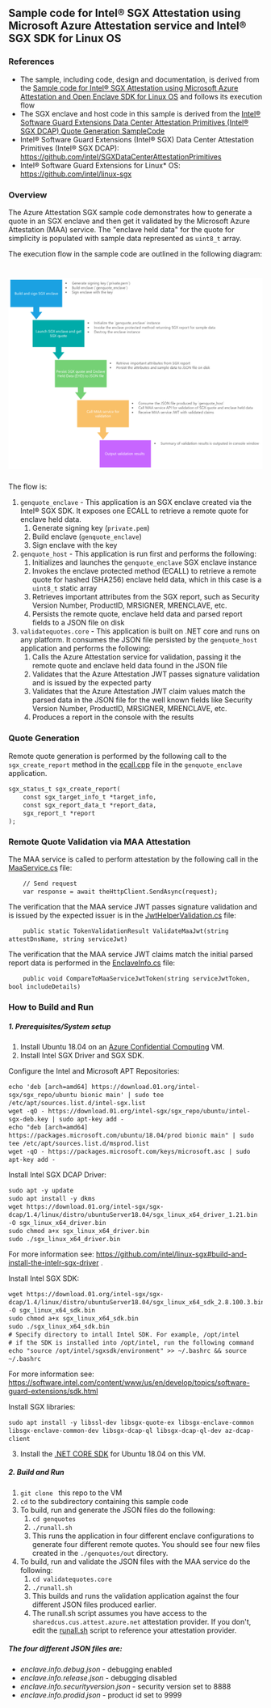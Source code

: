 ## Sample code for Intel® SGX Attestation using Microsoft Azure Attestation service and Intel® SGX SDK for Linux OS

### References
* The sample, including code, design and documentation, is derived from the [Sample code for Intel® SGX Attestation using Microsoft Azure Attestation and Open Enclave SDK for Linux OS](https://github.com/Azure-Samples/microsoft-azure-attestation/tree/master/sgx.attest.sample) and follows its execution flow
* The SGX enclave and host code in this sample is derived from the [Intel® Software Guard Extensions Data Center Attestation Primitives (Intel® SGX DCAP) Quote Generation SampleCode](https://github.com/intel/SGXDataCenterAttestationPrimitives/tree/master/SampleCode/QuoteGenerationSample)
* Intel® Software Guard Extensions (Intel® SGX) Data Center Attestation Primitives (Intel® SGX DCAP): https://github.com/intel/SGXDataCenterAttestationPrimitives
* Intel® Software Guard Extensions for Linux* OS: https://github.com/intel/linux-sgx

### Overview

The Azure Attestation SGX sample code demonstrates how to generate a quote in an SGX enclave and then get it validated by the Microsoft Azure Attestation (MAA) service. The "enclave held data" for the quote for simplicity is populated with sample data represented as `uint8_t` array.

The execution flow in the sample code are outlined in the following diagram:

![Microsoft Azure Attestation SGX Attestation Overview Diagram](./docs/sample.flow.png)
=======

The flow is:
1. ```genquote_enclave``` - This application is an SGX enclave created via the Intel® SGX SDK. It exposes one ECALL to retrieve a remote quote for enclave held data.
    1. Generate signing key (`private.pem`)
    1. Build enclave (`genquote_enclave`)
    1. Sign enclave with the key
1. ```genquote_host``` - This application is run first and performs the following:
    1. Initializes and launches the `genquote_enclave` SGX enclave instance
    1. Invokes the enclave protected method (ECALL) to retrieve a remote quote for hashed (SHA256) enclave held data, which in this case is a `uint8_t` static array
    1. Retrieves important attributes from the SGX report, such as Security Version Number, ProductID, MRSIGNER, MRENCLAVE, etc.
    1. Persists the remote quote, enclave held data and parsed report fields to a JSON file on disk
1. ```validatequotes.core``` - This application is built on .NET core and runs on any platform. It consumes the JSON file persisted by the ```genquote_host``` application and performs the following:
    1. Calls the Azure Attestation service for validation, passing it the remote quote and enclave held data found in the JSON file
    1. Validates that the Azure Attestation JWT passes signature validation and is issued by the expected party
    1. Validates that the Azure Attestation JWT claim values match the parsed data in the JSON file for the well known fields like Security Version Number, ProductID, MRSIGNER, MRENCLAVE, etc.
    1. Produces a report in the console with the results

### Quote Generation

Remote quote generation is performed by the following call to the ```sgx_create_report``` method in the [ecall.cpp](./genquotes/enclave/ecalls.cpp) file in the ```genquote_enclave``` application.

```
sgx_status_t sgx_create_report(
    const sgx_target_info_t *target_info,
    const sgx_report_data_t *report_data,
    sgx_report_t *report
);

```

### Remote Quote Validation via MAA Attestation

The MAA service is called to perform attestation by the following call in the [MaaService.cs](./validatequotes.core/MaaService.cs#L32) file:

```
    // Send request
    var response = await theHttpClient.SendAsync(request);
```

The verification that the MAA service JWT passes signature validation and is issued by the expected issuer is in the [JwtHelperValidation.cs](./validatequotes.core/Helpers/JwtValidationHelper.cs#L22) file:
```
    public static TokenValidationResult ValidateMaaJwt(string attestDnsName, string serviceJwt)
```

The verification that the MAA service JWT claims match the initial parsed report data is performed in the [EnclaveInfo.cs](./validatequotes.core/EnclaveInfo.cs#L31) file:
```
    public void CompareToMaaServiceJwtToken(string serviceJwtToken, bool includeDetails)
```

### How to Build and Run

##### 1. Prerequisites/System setup
1. Install Ubuntu 18.04 on an [Azure Confidential Computing](https://azure.microsoft.com/en-us/solutions/confidential-compute/) VM.
2. Install Intel SGX Driver and SGX SDK.

Configure the Intel and Microsoft APT Repositories:
```
echo 'deb [arch=amd64] https://download.01.org/intel-sgx/sgx_repo/ubuntu bionic main' | sudo tee /etc/apt/sources.list.d/intel-sgx.list
wget -qO - https://download.01.org/intel-sgx/sgx_repo/ubuntu/intel-sgx-deb.key | sudo apt-key add -
echo "deb [arch=amd64] https://packages.microsoft.com/ubuntu/18.04/prod bionic main" | sudo tee /etc/apt/sources.list.d/msprod.list
wget -qO - https://packages.microsoft.com/keys/microsoft.asc | sudo apt-key add -
```

Install Intel SGX DCAP Driver:
```
sudo apt -y update
sudo apt install -y dkms
wget https://download.01.org/intel-sgx/sgx-dcap/1.4/linux/distro/ubuntuServer18.04/sgx_linux_x64_driver_1.21.bin -O sgx_linux_x64_driver.bin
sudo chmod a+x sgx_linux_x64_driver.bin
sudo ./sgx_linux_x64_driver.bin
```
For more information see: https://github.com/intel/linux-sgx#build-and-install-the-intelr-sgx-driver .

Install Intel SGX SDK: 
```
wget https://download.01.org/intel-sgx/sgx-dcap/1.4/linux/distro/ubuntuServer18.04/sgx_linux_x64_sdk_2.8.100.3.bin -O sgx_linux_x64_sdk.bin
sudo chmod a+x sgx_linux_x64_sdk.bin
sudo ./sgx_linux_x64_sdk.bin
# Specify directory to intall Intel SDK. For example, /opt/intel
# if the SDK is installed into /opt/intel, run the following command
echo "source /opt/intel/sgxsdk/environment" >> ~/.bashrc && source ~/.bashrc
```
For more information see: https://software.intel.com/content/www/us/en/develop/topics/software-guard-extensions/sdk.html

Install SGX libraries:
```
sudo apt install -y libssl-dev libsgx-quote-ex libsgx-enclave-common libsgx-enclave-common-dev libsgx-dcap-ql libsgx-dcap-ql-dev az-dcap-client
```

3. Install the [.NET CORE SDK](https://docs.microsoft.com/en-us/dotnet/core/install/linux-ubuntu) for Ubuntu 18.04 on this VM.

##### 2. Build and Run
1. ```git clone ``` this repo to the VM
1. ```cd``` to the subdirectory containing this sample code
1. To build, run and generate the JSON files do the following:
    1. ```cd genquotes```
    1. ```./runall.sh```
    1. This runs the application in four different enclave configurations to generate four different remote quotes.  You should see four new files created in the ```./genquotes/out``` directory.
1. To build, run and validate the JSON files with the MAA service do the following:
    1. ```cd validatequotes.core```
    1. ```./runall.sh```
    1. This builds and runs the validation application against the four different JSON files produced earlier.
    1. The runall.sh script assumes you have access to the `sharedcus.cus.attest.azure.net` attestation provider.  If you don't, edit the [runall.sh](./validatequotes.core/runall.sh#L5) script to reference your attestation provider.  

##### The four different JSON files are:
* *enclave.info.debug.json* - debugging enabled
* *enclave.info.release.json* - debugging disabled
* *enclave.info.securityversion.json* - security version set to 8888
* *enclave.info.prodid.json* - product id set to 9999

